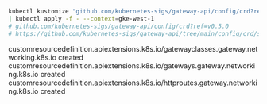 ```bash
kubectl kustomize "github.com/kubernetes-sigs/gateway-api/config/crd?ref=v0.5.0" \
| kubectl apply -f - --context=gke-west-1
# github.com/kubernetes-sigs/gateway-api/config/crd?ref=v0.5.0
# https://github.com/kubernetes-sigs/gateway-api/tree/main/config/crd/standard

```


customresourcedefinition.apiextensions.k8s.io/gatewayclasses.gateway.networking.k8s.io created
customresourcedefinition.apiextensions.k8s.io/gateways.gateway.networking.k8s.io created
customresourcedefinition.apiextensions.k8s.io/httproutes.gateway.networking.k8s.io created
